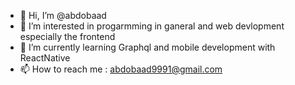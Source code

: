 - 👋 Hi, I’m @abdobaad
- 👀 I’m interested in progarmming in ganeral and web devlopment especially the frontend
- 🌱 I’m currently learning Graphql and mobile development with ReactNative
- 📫 How to reach me : abdobaad9991@gmail.com
